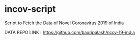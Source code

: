 # incov-script
Script to Fetch the Data of Novel Coronavirus 2019 of India

DATA REPO LINK : <https://github.com/bauripalash/ncov-19-india>
